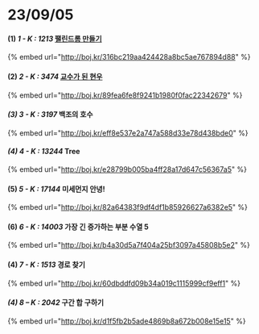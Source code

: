 # 23/09/05

#### (1) _1 - K : 1213_ [팰린드롬 만들기](https://www.acmicpc.net/problem/1213)

{% embed url="http://boj.kr/316bc219aa424428a8bc5ae767894d88" %}

#### (2) _2 - K : 3474_ [교수가 된 현우](https://www.acmicpc.net/problem/3474)

{% embed url="http://boj.kr/89fea6fe8f9241b1980f0fac22342679" %}

#### _(3) 3 - K : 3197_ 백조의 호수

{% embed url="http://boj.kr/eff8e537e2a747a588d33e78d438bde0" %}

#### _(4) 4 - K : 13244_ Tree

{% embed url="http://boj.kr/e28799b005ba4ff28a17d647c56367a5" %}

#### (5) _5 - K : 17144_ 미세먼지 안녕!

{% embed url="http://boj.kr/82a64383f9df4df1b85926627a6382e5" %}

#### (6) _6 - K : 14003_ 가장 긴 증가하는 부분 수열 5

{% embed url="http://boj.kr/b4a30d5a7f404a25bf3097a45808b5e2" %}

#### (4) _7 - K : 1513_ 경로 찾기

{% embed url="http://boj.kr/60dbddfd09b34a019c1115999cf9eff1" %}

#### _(4) 8 – K : 2042_ 구간 합 구하기

{% embed url="http://boj.kr/d1f5fb2b5ade4869b8a672b008e15e15" %}
